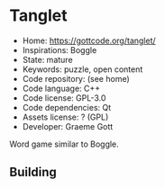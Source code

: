 # Tanglet

- Home: https://gottcode.org/tanglet/
- Inspirations: Boggle
- State: mature
- Keywords: puzzle, open content
- Code repository: (see home)
- Code language: C++
- Code license: GPL-3.0
- Code dependencies: Qt
- Assets license: ? (GPL)
- Developer: Graeme Gott

Word game similar to Boggle.

## Building
